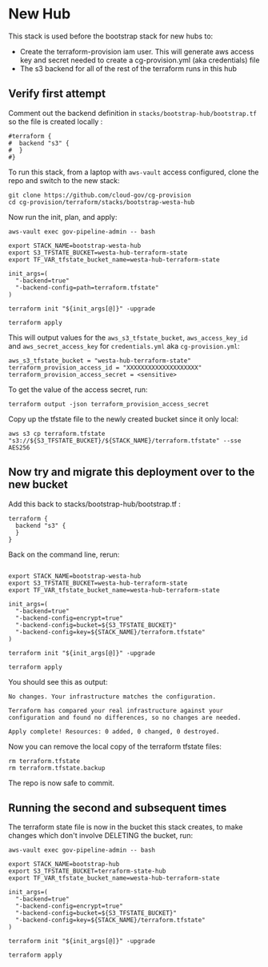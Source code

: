 # New Hub

This stack is used before the bootstrap stack for new hubs to:

 - Create the terraform-provision iam user.  This will generate aws access key and secret needed to create a cg-provision.yml (aka credentials) file
 - The s3 backend for all of the rest of the terraform runs in this hub


## Verify first attempt


Comment out the backend definition in `stacks/bootstrap-hub/bootstrap.tf` so the file is created locally :

```
#terraform {
#  backend "s3" {
#  }
#}
```

To run this stack, from a laptop with `aws-vault` access configured, clone the repo and switch to the new stack:

```
git clone https://github.com/cloud-gov/cg-provision
cd cg-provision/terraform/stacks/bootstrap-westa-hub
```



Now run the init, plan, and apply:

```
aws-vault exec gov-pipeline-admin -- bash

export STACK_NAME=bootstrap-westa-hub
export S3_TFSTATE_BUCKET=westa-hub-terraform-state
export TF_VAR_tfstate_bucket_name=westa-hub-terraform-state

init_args=(
  "-backend=true"
  "-backend-config=path=terraform.tfstate"
)

terraform init "${init_args[@]}" -upgrade

terraform apply
```


This will output values for the `aws_s3_tfstate_bucket`, `aws_access_key_id` and `aws_secret_access_key` for `credentials.yml` aka `cg-provision.yml`:

```
aws_s3_tfstate_bucket = "westa-hub-terraform-state"
terraform_provision_access_id = "XXXXXXXXXXXXXXXXXXXX"
terraform_provision_access_secret = <sensitive>
```

To get the value of the access secret, run:

```
terraform output -json terraform_provision_access_secret
```

Copy up the tfstate file to the newly created bucket since it only local:

```
aws s3 cp terraform.tfstate "s3://${S3_TFSTATE_BUCKET}/${STACK_NAME}/terraform.tfstate" --sse AES256
```


## Now try and migrate this deployment over to the new bucket

Add this back to stacks/bootstrap-hub/bootstrap.tf :

```
terraform {
  backend "s3" {
  }
}
```

Back on the command line, rerun:

```

export STACK_NAME=bootstrap-westa-hub
export S3_TFSTATE_BUCKET=westa-hub-terraform-state
export TF_VAR_tfstate_bucket_name=westa-hub-terraform-state

init_args=(
  "-backend=true"
  "-backend-config=encrypt=true"
  "-backend-config=bucket=${S3_TFSTATE_BUCKET}"
  "-backend-config=key=${STACK_NAME}/terraform.tfstate"
)

terraform init "${init_args[@]}" -upgrade

terraform apply
```

You should see this as output:

```
No changes. Your infrastructure matches the configuration.

Terraform has compared your real infrastructure against your configuration and found no differences, so no changes are needed.

Apply complete! Resources: 0 added, 0 changed, 0 destroyed.
```

Now you can remove the local copy of the terraform tfstate files:

```
rm terraform.tfstate
rm terraform.tfstate.backup
```

The repo is now safe to commit.

## Running the second and subsequent times

The terraform state file is now in the bucket this stack creates, to make changes which don't involve DELETING the bucket, run:

```
aws-vault exec gov-pipeline-admin -- bash

export STACK_NAME=bootstrap-hub
export S3_TFSTATE_BUCKET=terraform-state-hub
export TF_VAR_tfstate_bucket_name=westa-hub-terraform-state

init_args=(
  "-backend=true"
  "-backend-config=encrypt=true"
  "-backend-config=bucket=${S3_TFSTATE_BUCKET}"
  "-backend-config=key=${STACK_NAME}/terraform.tfstate"
)

terraform init "${init_args[@]}" -upgrade

terraform apply

```
